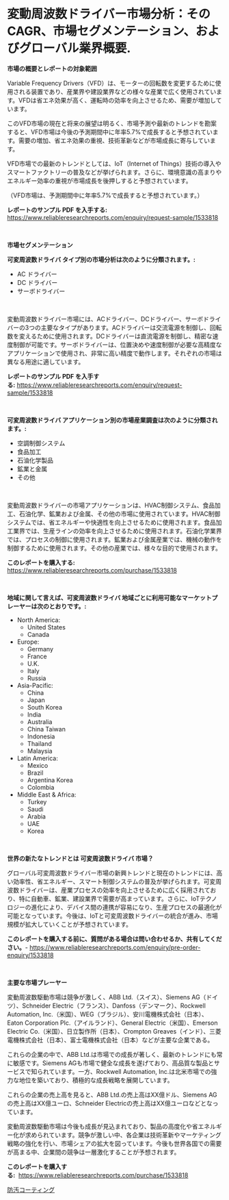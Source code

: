 <p><h1>変動周波数ドライバー市場分析：そのCAGR、市場セグメンテーション、およびグローバル業界概要.</h1></p><p><strong>市場の概要とレポートの対象範囲</strong></p>
<p><p>Variable Frequency Drivers（VFD）は、モーターの回転数を変更するために使用される装置であり、産業界や建設業界などの様々な産業で広く使用されています。VFDは省エネ効果が高く、運転時の効率を向上させるため、需要が増加しています。</p><p>このVFD市場の現在と将来の展望は明るく、市場予測や最新のトレンドを勘案すると、VFD市場は今後の予測期間中に年率5.7%で成長すると予想されています。需要の増加、省エネ効果の重視、技術革新などが市場成長に寄与しています。</p><p>VFD市場での最新のトレンドとしては、IoT（Internet of Things）技術の導入やスマートファクトリーの普及などが挙げられます。さらに、環境意識の高まりやエネルギー効率の重視が市場成長を後押しすると予想されています。</p><p>（VFD市場は、予測期間中に年率5.7%で成長すると予想されています。）</p></p>
<p><strong>レポートのサンプル PDF を入手する:</strong> <a href="https://www.reliableresearchreports.com/enquiry/request-sample/1533818">https://www.reliableresearchreports.com/enquiry/request-sample/1533818</a></p>
<p>&nbsp;</p>
<p><strong>市場セグメンテーション</strong></p>
<p><strong>可変周波数ドライバ タイプ別の市場分析は次のように分類されます。:</strong></p>
<p><ul><li>AC ドライバー</li><li>DC ドライバー</li><li>サーボドライバー</li></ul></p>
<p>&nbsp;</p>
<p><p>変動周波数ドライバー市場には、ACドライバー、DCドライバー、サーボドライバーの3つの主要なタイプがあります。ACドライバーは交流電源を制御し、回転数を変えるために使用されます。DCドライバーは直流電源を制御し、精密な速度制御が可能です。サーボドライバーは、位置決めや速度制御が必要な高精度なアプリケーションで使用され、非常に高い精度で動作します。それぞれの市場は異なる用途に適しています。</p></p>
<p><strong>レポートのサンプル PDF を入手する:</strong>&nbsp;<a href="https://www.reliableresearchreports.com/enquiry/request-sample/1533818">https://www.reliableresearchreports.com/enquiry/request-sample/1533818</a></p>
<p>&nbsp;</p>
<p><strong> 可変周波数ドライバ アプリケーション別の市場産業調査は次のように分類されます。:</strong></p>
<p><ul><li>空調制御システム</li><li>食品加工</li><li>石油化学製品</li><li>鉱業と金属</li><li>その他</li></ul></p>
<p>&nbsp;</p>
<p><p>変動周波数ドライバーの市場アプリケーションは、HVAC制御システム、食品加工、石油化学、鉱業および金属、その他の市場に使用されています。HVAC制御システムでは、省エネルギーや快適性を向上させるために使用されます。食品加工業界では、生産ラインの効率を向上させるために使用されます。石油化学業界では、プロセスの制御に使用されます。鉱業および金属産業では、機械の動作を制御するために使用されます。その他の産業では、様々な目的で使用されます。</p></p>
<p><strong>このレポートを購入する:</strong>&nbsp; <a href="https://www.reliableresearchreports.com/purchase/1533818">https://www.reliableresearchreports.com/purchase/1533818</a></p>
<p>&nbsp;</p>
<p><strong>地域に関して言えば、可変周波数ドライバ 地域ごとに利用可能なマーケットプレーヤーは次のとおりです。:</strong></p>
<p><ul>
    <li>
        North America:
        <ul>
            <li>United States</li>
            <li>Canada</li>
        </ul>
    </li>
    <li>
        Europe:
        <ul>
            <li>Germany</li>
            <li>France</li>
            <li>U.K.</li>
            <li>Italy</li>
            <li>Russia</li>
        </ul>
    </li>
    <li>
        Asia-Pacific:
        <ul>
            <li>China</li>
            <li>Japan</li>
            <li>South Korea</li>
            <li>India</li>
            <li>Australia</li>
            <li>China Taiwan</li>
            <li>Indonesia</li>
            <li>Thailand</li>
            <li>Malaysia</li>
        </ul>
    </li>
    <li>
        Latin America:
        <ul>
            <li>Mexico</li>
            <li>Brazil</li>
            <li>Argentina Korea</li>
            <li>Colombia</li>
        </ul>
    </li>
    <li>
        Middle East & Africa:
        <ul>
            <li>Turkey</li>
            <li>Saudi</li>
            <li>Arabia</li>
            <li>UAE</li>
            <li>Korea</li>
        </ul>
    </li>
    </ul></p>
<p>&nbsp;</p>
<p><strong>世界の新たなトレンドとは 可変周波数ドライバ 市場？</strong></p>
<p><p>グローバル可変周波数ドライバー市場の新興トレンドと現在のトレンドには、高い効率性、省エネルギー、スマート制御システムの普及が挙げられます。可変周波数ドライバーは、産業プロセスの効率を向上させるために広く採用されており、特に自動車、鉱業、建設業界で需要が高まっています。さらに、IoTテクノロジーの進化により、デバイス間の連携が容易になり、生産プロセスの最適化が可能となっています。今後は、IoTと可変周波数ドライバーの統合が進み、市場規模が拡大していくことが予想されています。</p></p>
<p><strong>このレポートを購入する前に、質問がある場合は問い合わせるか、共有してください。</strong>- <a href="https://www.reliableresearchreports.com/enquiry/pre-order-enquiry/1533818">https://www.reliableresearchreports.com/enquiry/pre-order-enquiry/1533818</a></p>
<p>&nbsp;</p>
<p><strong>主要な市場プレーヤー</strong></p>
<p><p>変動周波数駆動市場は競争が激しく、ABB Ltd.（スイス）、Siemens AG（ドイツ）、Schneider Electric（フランス）、Danfoss（デンマーク）、Rockwell Automation, Inc.（米国）、WEG（ブラジル）、安川電機株式会社（日本）、Eaton Corporation Plc.（アイルランド）、General Electric（米国）、Emerson Electric Co.（米国）、日立製作所（日本）、Crompton Greaves（インド）、三菱電機株式会社（日本）、富士電機株式会社（日本）などが主要な企業である。</p><p>これらの企業の中で、ABB Ltd.は市場での成長が著しく、最新のトレンドにも常に敏感です。Siemens AGも市場で健全な成長を遂げており、高品質な製品とサービスで知られています。一方、Rockwell Automation, Inc.は北米市場での強力な地位を築いており、積極的な成長戦略を展開しています。</p><p>これらの企業の売上高を見ると、ABB Ltd.の売上高はXX億ドル、Siemens AGの売上高はXX億ユーロ、Schneider Electricの売上高はXX億ユーロなどとなっています。</p><p>変動周波数駆動市場は今後も成長が見込まれており、製品の高度化や省エネルギー化が求められています。競争が激しい中、各企業は技術革新やマーケティング戦略の強化を行い、市場シェアの拡大を図っています。今後も世界各国での需要が高まる中、企業間の競争は一層激化することが予想されます。</p></p>
<p><strong>このレポートを購入する:</strong>&nbsp;&nbsp;<a href="https://www.reliableresearchreports.com/purchase/1533818">https://www.reliableresearchreports.com/purchase/1533818</a></p>
<p><p><a href="https://github.com/nemesis2824/Market-Research-Report-List-1/blob/main/301938717707.md">防汚コーティング</a></p></p>